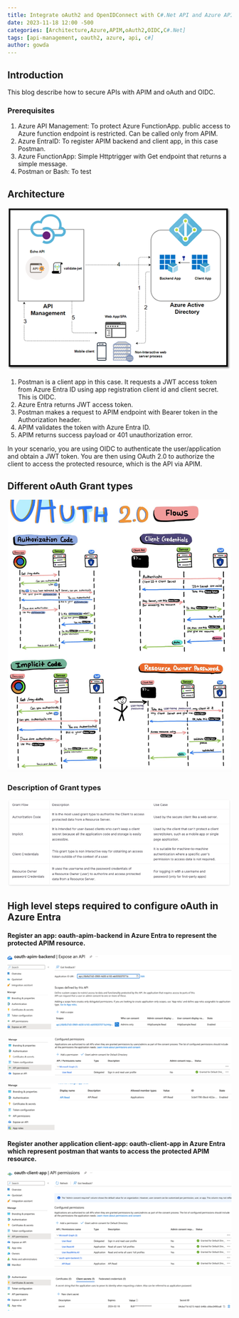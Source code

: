 ```yaml
---
title: Integrate oAuth2 and OpenIDConnect with C#.Net API and Azure APIM
date: 2023-11-18 12:00 -500
categories: [Architecture,Azure,APIM,oAuth2,OIDC,C#.Net]
tags: [api-management, oauth2, azure, api, c#]
author: gowda
---
```


## Introduction

This blog describe how to secure APIs with APIM and oAuth and OIDC.

### Prerequisites

1. Azure API Management: To protect Azure FunctionApp. public access to Azure function endpoint is restricted. Can be called only from APIM.
2. Azure EntraID: To register APIM backend and client app, in this case Postman.
3. Azure FunctionApp: Simple Httptrigger with Get endpoint that returns a simple message.
4. Postman or Bash: To test 

## Architecture

![Desktop View](/assets/img/oauth/oauth2-oidc-azentraid.png)

1. Postman is a client app in this case. It requests a JWT access token from Azure Entra ID using app registration client id and client secret. This is OIDC.
2. Azure Entra returns JWT access token.
3. Postman makes a request to APIM endpoint with Bearer token in the Authorization header.
4. APIM validates the token with Azure Entra ID.
5. APIM returns success payload or 401 unauthorization error.

In your scenario, you are using OIDC to authenticate the user/application and obtain a JWT token. You are then using OAuth 2.0 to authorize the client to access the protected resource, which is the API via APIM.

## Different oAuth Grant types

![Desktop View](/assets/img/oauth/grant-flows.png)

### Description of Grant types

![Desktop View](/assets/img/oauth/grant-types.png)

## High level steps required to configure oAuth in Azure Entra

#### Register an app: oauth-apim-backend in Azure Entra to represent the protected APIM resource.
![Desktop View](/assets/img/oauth/entraapp1-1.png)

![Desktop View](/assets/img/oauth/entraapp1-2.png)

![Desktop View](/assets/img/oauth/entraapp1-3.png)

#### Register another application client-app: oauth-client-app in Azure Entra which represent postman that wants to access the protected APIM resource.​
![Desktop View](/assets/img/oauth/entraapp2-1.png)

![Desktop View](/assets/img/oauth/entraapp2-2.png)

<!-- #### Configure API management inbound policy as shown below.

            <validate-jwt header-name="Authorization" failed-validation-httpcode="401" failed-validation-error-message="Access token is missing or invalid.">
                <openid-config url="https://login.microsoftonline.com/2a109937-e9f4-4867-b038-474c0f209966/v2.0/.well-known/openid-configuration" />
                <audiences>
                    <audience>api://6bfb37d3-0969-4d30-b165-eb939207071b</audience>
                    <audience>6bfb37d3-0969-4d30-b165-eb939207071b</audience>
                </audiences>
                <issuers>
                    <issuer>https://sts.windows.net/2a109937-e9f4-4867-b038-474c0f209966/</issuer>
                </issuers>
                <required-claims>
                    <claim name="roles" match="any">
                        <value>API.Read</value>
                    </claim>
                </required-claims>
            </validate-jwt>

#### Test the oAuth, OIDC and APIM integration using bash or postman.
1. Make a call to Entra to pull JWT token.
    ```python
    curl --location 'https://login.microsoftonline.com/{tenant}/oauth2/v2.0/token' \
    --header 'Content-Type: application/x-www-form-urlencoded' \
    --data-urlencode 'grant_type=client_credentials' \
    --data-urlencode 'client_id={clientId}' \
    --data-urlencode 'client_secret={clientSecret}' \
    --data-urlencode 'scope=api://{resourceId}/.default'
    ```
2. copy the JWT token and include in as Bearer token to call APIM
```python
    curl -X GET \
    https://your-api-management-url/your-api-endpoint \
    -H 'Authorization: Bearer your-access-token'
```

## References
* https://www.youtube.com/watch?v=s724GgNUt1g
* https://www.youtube.com/watch?v=hzfpHvA5Wg0
* https://azure.github.io/apim-lab/apim-lab/7-security/security-7-2-1-oauth2-apim-integration.html
* https://techcommunity.microsoft.com/t5/azure-paas-blog/protect-api-s-using-oauth-2-0-in-apim/ba-p/2309538
* https://learn.microsoft.com/en-us/azure/api-management/authentication-authorization-overview -->

